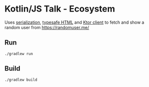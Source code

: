# Kotlin/JS Talk - Ecosystem

Uses [serialization](https://github.com/Kotlin/kotlinx.serialization), [typesafe HTML](https://github.com/Kotlin/kotlinx.html) and [Ktor client](https://ktor.io/docs/client.html) to fetch and show a random user from https://randomuser.me/  

## Run

```shell
./gradlew run
```

## Build

```shell
./gradlew build
```
